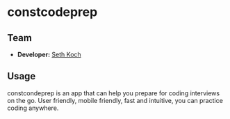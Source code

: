 # constcodeprep

## Team
- **Developer:** [Seth Koch](https://github.com/sethkoch)


## Usage

constcondeprep is an app that can help you prepare for coding interviews on the go. User friendly, mobile friendly, fast and intuitive, you can practice coding anywhere. 
